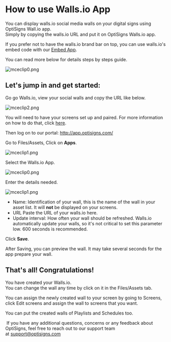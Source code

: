 # How to use Walls.io App

You can display walls.io social media walls on your digital signs using OptiSigns Wall.io app.  
Simply by copying the walls.io URL and put it on OptiSigns Walls.io app.

If you prefer not to have the walls.io brand bar on top, you can use walls.io's embed code with our [Embed App](https://support.optisigns.com/hc/en-us/articles/360035815114).

You can read more below for details steps by steps guide.

![mceclip0.png](https://support.optisigns.com/hc/article_attachments/360073358514)

## **Let's jump in and get started:**

Go go Walls.io, view your social walls and copy the URL like below.

![mceclip2.png](https://support.optisigns.com/hc/article_attachments/360074557813)

You will need to have your screens set up and paired. For more information on how to do that, click [here](https://www.optisigns.com/blog/how-to-set-up-digital-signs-with-optisigns-and-amazon-fire-tv).

Then log on to our portal: <http://app.optisigns.com/>

Go to Files/Assets, Click on **Apps**.

![mceclip1.png](https://support.optisigns.com/hc/article_attachments/360073378854)

Select the Walls.io App.

![mceclip0.png](https://support.optisigns.com/hc/article_attachments/360073383534)

Enter the details needed.

![mceclip1.png](https://support.optisigns.com/hc/article_attachments/360073383554)

* Name: Identification of your wall, this is the name of the wall in your asset list. It will **not** be displayed on your screens.
* URL Paste the URL of your walls.io here.
* Update interval: How often your wall should be refreshed. Walls.io automatically update your walls, so it's not critical to set this parameter low. 600 seconds is recommended.

Click **Save**.

After Saving, you can preview the wall. It may take several seconds for the app prepare your wall.

## **That's all! Congratulations!**

You have created your Walls.io.  
You can change the wall any time by click on it in the Files/Assets tab.

You can assign the newly created wall to your screen by going to Screens, click Edit screens and assign the wall to screens that you want.

You can put the created walls of Playlists and Schedules too.

 If you have any additional questions, concerns or any feedback about OptiSigns, feel free to reach out to our support team at [support@optisigns.com](mailto:support@optisigns.com)